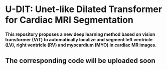 # U-DIT: Unet-like Dilated Transformer for Cardiac MRI Segmentation
#### This repository proposes a new deep learning method based on vision transformer (ViT) to automatically localize and segment left ventricle (LV), right ventricle (RV) and myocardium (MYO) in cardiac MR images. 
## The corresponding code will be uploaded soon
